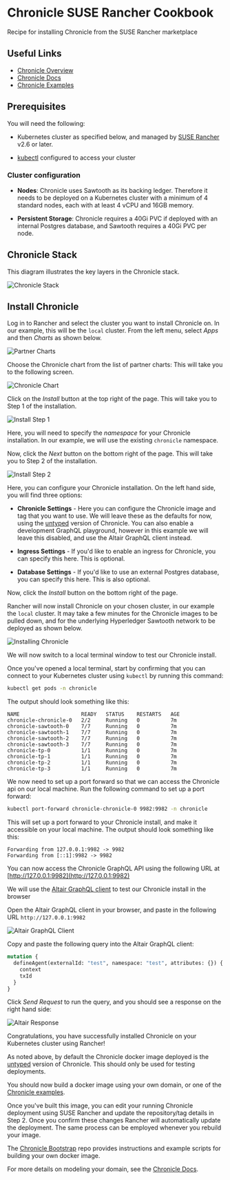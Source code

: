 # Chronicle SUSE Rancher Cookbook

Recipe for installing Chronicle from the SUSE Rancher marketplace

## Useful Links

* [Chronicle Overview](https://btp.works/chronicle)
* [Chronicle Docs](https://docs.btp.works/chronicle)
* [Chronicle Examples](https://examples.btp.works)

## Prerequisites

You will need the following:

* Kubernetes cluster as specified below, and managed by
  [SUSE Rancher](https://www.suse.com/products/suse-rancher/) v2.6 or later.

* [kubectl](https://kubernetes.io/docs/tasks/tools/#kubectl) configured to
  access your cluster

### Cluster configuration

* **Nodes**: Chronicle uses Sawtooth as its backing ledger. Therefore it needs
  to be deployed on a Kubernetes cluster with a minimum of 4 standard nodes,
  each with at least 4 vCPU and 16GB memory.

* **Persistent Storage**: Chronicle requires a 40Gi PVC if deployed with an
  internal Postgres database, and Sawtooth requires a 40Gi PVC per node.

## Chronicle Stack

This diagram illustrates the key layers in the Chronicle stack.

![Chronicle Stack](../images/chronicle/rancher/chronicle-stack.png)

## Install Chronicle

Log in to Rancher and select the cluster you want to install Chronicle on.
In our example, this will be the `local` cluster. From the left menu, select
_Apps_ and then _Charts_ as shown below.

![Partner Charts](../images/chronicle/rancher/partner-charts.png)

Choose the Chronicle chart from the list of partner charts:
This will take you to the following screen.

![Chronicle Chart](../images/chronicle/rancher/chronicle-chart.png)

Click on the _Install_ button at the top right of the page. This will take you
to Step 1 of the installation.

![Install Step 1](../images/chronicle/rancher/install-step-1.png)

Here, you will need to specify the _namespace_ for your Chronicle
installation. In our example, we will use the existing `chronicle` namespace.

Now, click the _Next_ button on the bottom right of the page. This will take
you to Step 2 of the installation.

![Install Step 2](../images/chronicle/rancher/install-step-2.png)

Here, you can configure your Chronicle installation. On the left hand
side, you will find three options:

* **Chronicle Settings** - Here you can configure the Chronicle image and tag
  that you want to use. We will leave these as the defaults for now, using the
  [untyped](https://docs.btp.works/chronicle/untyped_chronicle/) version of
  Chronicle. You can also enable a development GraphQL playground, however in
  this example we will leave this disabled, and use the Altair GraphQL client
  instead.

* **Ingress Settings** - If you'd like to enable an ingress for Chronicle,
  you can specify this here. This is optional.

* **Database Settings** - If you'd like to use an external Postgres database,
  you can specify this here. This is also optional.

Now, click the _Install_ button on the bottom right of the page.

Rancher will now install Chronicle on your chosen cluster, in our
example the `local` cluster. It may take a few minutes for the Chronicle
images to be pulled down, and for the underlying Hyperledger Sawtooth network
to be deployed as shown below.

![Installing Chronicle](../images/chronicle/rancher/installing-chronicle.png)

We will now switch to a local terminal window to test our Chronicle install.

Once you've opened a local terminal, start by confirming that you can connect to
your Kubernetes cluster using `kubectl` by running this command:

```bash
kubectl get pods -n chronicle
```

The output should look something like this:

```text
NAME                    READY   STATUS    RESTARTS   AGE
chronicle-chronicle-0   2/2     Running   0          7m
chronicle-sawtooth-0    7/7     Running   0          7m
chronicle-sawtooth-1    7/7     Running   0          7m
chronicle-sawtooth-2    7/7     Running   0          7m
chronicle-sawtooth-3    7/7     Running   0          7m
chronicle-tp-0          1/1     Running   0          7m
chronicle-tp-1          1/1     Running   0          7m
chronicle-tp-2          1/1     Running   0          7m
chronicle-tp-3          1/1     Running   0          7m
```

We now need to set up a port forward so that we can access the Chronicle api
on our local machine.
Run the following command to set up a port forward:

```bash
kubectl port-forward chronicle-chronicle-0 9982:9982 -n chronicle
```

This will set up a port forward to your Chronicle install, and make it
accessible on your local machine. The output should look something like this:

```text
Forwarding from 127.0.0.1:9982 -> 9982
Forwarding from [::1]:9982 -> 9982
```

You can now access the Chronicle GraphQL API using the following URL at
[http://127.0.0.1:9982](http://127.0.0.1:9982)

We will use the
[Altair GraphQL client](https://github.com/altair-graphql/altair)
to test our Chronicle install in the browser

Open the Altair GraphQL client in your browser, and paste in the following
URL `http://127.0.0.1:9982`

![Altair GraphQL Client](../images/chronicle/rancher/altair-client.png)

Copy and paste the following query into the Altair GraphQL client:

```graphql
mutation {
  defineAgent(externalId: "test", namespace: "test", attributes: {}) {
    context
    txId
  }
}
```

Click _Send Request_ to run the query, and you should see a
response on the right hand side:

![Altair Response](../images/chronicle/rancher/altair-response.png)

Congratulations, you have successfully installed Chronicle on your Kubernetes
cluster using Rancher!

As noted above, by default the Chronicle docker image deployed is
the [untyped](https://docs.btp.works/chronicle/untyped_chronicle/) version of
Chronicle. This should only be used for testing deployments.

You should now build a docker image using your own domain, or one of
the [Chronicle examples](https://examples.btp.works).

Once you've built this image, you can edit your running Chronicle deployment
using SUSE Rancher and update the repository/tag details in Step 2. Once you
confirm these changes Rancher will automatically update the deployment.
The same process can be employed whenever you rebuild your image.

The [Chronicle Bootstrap](https://github.com/btpworks/chronicle-bootstrap) repo
provides instructions and example scripts for building your own docker image.

For more details on modeling your domain, see the
[Chronicle Docs](https://docs.btp.works/chronicle).
